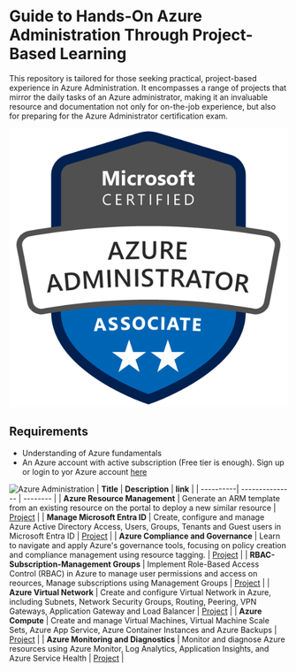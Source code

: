 # Guide to Hands-On Azure Administration Through Project-Based Learning 

This repository is tailored for those seeking practical, project-based experience in Azure Administration. It encompasses a range of projects that mirror the daily tasks of an Azure administrator, making it an invaluable resource and documentation not only for on-the-job experience, but also for preparing for the Azure Administrator certification exam.

![Azure Administration](resources/azure-administrator-associate-600x600.png)

## Requirements
- Understanding of Azure fundamentals
- An Azure account with active subscription (Free tier is enough). Sign up or login to yor Azure account [here](https://azure.microsoft.com/en-us/free/)

![Azure Administration](https://img.shields.io/badge/Azure-Administration-blue)
| **Title** | **Description** | **link** |
| ----------| --------------- | -------- |
| **Azure Resource Management** | Generate an ARM template from an existing resource on the portal to deploy a new similar resource | [Project](./arm_template.md) |
| **Manage Microsoft Entra ID**  | Create, configure and manage Azure Active Directory Access, Users, Groups, Tenants and Guest users in Microsoft Entra ID | [Project](./entra_id.md) |
| **Azure Compliance and Governance** | Learn to navigate and apply Azure's governance tools, focusing on policy creation and compliance management using resource tagging. | [Project](./policy_compliance_with_tags.md) |
| **RBAC-Subscription-Management Groups** | Implement Role-Based Access Control (RBAC) in Azure to manage user permissions and access on reources, Manage subscriptions using Management Groups | [Project](./rbac.md) |
| **Azure Virtual Network** | Create and configure Virtual Network in Azure, including Subnets, Network Security Groups, Routing, Peering, VPN Gateways, Application Gateway and Load Balancer | [Project](./virtual_network.md) |
| **Azure Compute** | Create and manage Virtual Machines, Virtual Machine Scale Sets, Azure App Service, Azure Container Instances and Azure Backups | [Project](./compute.md) |
| **Azure Monitoring and Diagnostics** | Monitor and diagnose Azure resources using Azure Monitor, Log Analytics, Application Insights, and Azure Service Health | [Project](./monitoring_diagnostics.md) |  